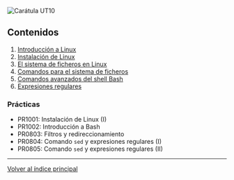 <link rel="stylesheet" href="../styles.css">

![Carátula UT10](imgs/caratula_ut10.png)

## Contenidos

1. [Introducción a Linux](01_introducción_linux.md)
2. [Instalación de Linux](02_instalación_linux.md)
3. [El sistema de ficheros en Linux](03_sistema_ficheros_linux.md)
4. [Comandos para el sistema de ficheros](04_comandos_sistema_ficheros.md)
5. [Comandos avanzados del shell Bash](05_avanzados_bash.md)
6. [Expresiones regulares](06_expresiones_regulares.md)

### Prácticas

- PR1001: Instalación de Linux (I)
- PR1002: Introducción a Bash
- PR0803: Filtros y redireccionamiento
- PR0804: Comando `sed` y expresiones regulares (I)
- PR0805: Comando `sed` y expresiones regulares (II)



***
[Volver al índice principal](../index.md)
